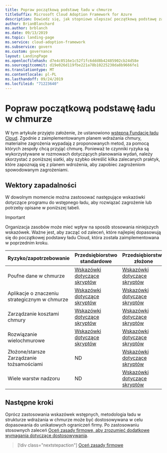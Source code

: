 ```yaml
---
title: Popraw początkową podstawę ładu w chmurze
titleSuffix: Microsoft Cloud Adoption Framework for Azure
description: Dowiedz się, jak stopniowo ulepszać początkową podstawę zarządzania chmurą.
author: BrianBlanchard
ms.author: brblanch
ms.date: 09/13/2019
ms.topic: landing-page
ms.service: cloud-adoption-framework
ms.subservice: govern
ms.custom: governance
layout: LandingPage
ms.openlocfilehash: d7e4c0516e1c52f1fc6ddd8b42485902cb24d58e
ms.sourcegitcommit: d19e026d119fbe221a78b10225230da8b9666fe1
ms.translationtype: MT
ms.contentlocale: pl-PL
ms.lasthandoff: 09/24/2019
ms.locfileid: "71223640"
---
```

# <a name="improve-your-initial-cloud-governance-foundation"></a>Popraw początkową podstawę ładu w chmurze

W tym artykule przyjęto założenie, że ustanowiono [wstępną Fundację ładu Cloud](./initial-foundation.md). Zgodnie z zaimplementowanym planem wdrażania chmury, materialne zagrożenia wypadają z proponowanych metod, za pomocą których zespoły chcą przyjąć chmurę. Ponieważ te czynniki ryzyka są wykorzystywane w rozmowach dotyczących planowania wydań, należy skorzystać z poniższej siatki, aby szybko określić kilka zalecanych praktyk, które zapoznają się z planem wdrożenia, aby zapobiec zagrożeniom spowodowanym zagrożeniami.

## <a name="maturity-vectors"></a>Wektory zapadalności

W dowolnym momencie można zastosować następujące wskazówki dotyczące programu do wstępnego ładu, aby rozwiązać zagrożenie lub potrzeby opisane w poniższej tabeli.

> [!IMPORTANT]
> Organizacja zasobów może mieć wpływ na sposób stosowania niniejszych wskazówek. Ważne jest, aby zacząć od zaleceń, które najlepiej dopasowują się do początkowej podstawy ładu Cloud, która została zaimplementowana w poprzednim kroku.

|Ryzyko/zapotrzebowanie | Przedsiębiorstwo standardowe | Przedsiębiorstwo złożone |
|---|---|---|
|Poufne dane w chmurze|[Wskazówki dotyczące skryptów](./guides/standard/security-baseline-improvement.md)|[Wskazówki dotyczące skryptów](./guides/complex/security-baseline-improvement.md)|
|Aplikacje o znaczeniu strategicznym w chmurze|[Wskazówki dotyczące skryptów](./guides/standard/resource-consistency-improvement.md)|[Wskazówki dotyczące skryptów](./guides/complex/resource-consistency-improvement.md)|
|Zarządzanie kosztami chmury|[Wskazówki dotyczące skryptów](./guides/standard/cost-management-improvement.md)|[Wskazówki dotyczące skryptów](./guides/complex/cost-management-improvement.md)|
|Rozwiązanie wielochmurowe|[Wskazówki dotyczące skryptów](./guides/standard/multicloud-improvement.md)|[Wskazówki dotyczące skryptów](./guides/complex/multicloud-improvement.md)|
|Złożone/starsze Zarządzanie tożsamościami|ND|[Wskazówki dotyczące skryptów](./guides/complex/identity-baseline-improvement.md)|
|Wiele warstw nadzoru|ND|[Wskazówki dotyczące skryptów](./guides/complex/multiple-layers-of-governance.md)|

## <a name="next-steps"></a>Następne kroki

Oprócz zastosowania wskazówek wstępnych, metodologia ładu w strukturze wdrażania w chmurze może być dostosowywana w celu dopasowania do unikatowych ograniczeń firmy. Po zastosowaniu stosownych zaleceń [Oceń zasady firmowe, aby zrozumieć dodatkowe wymagania dotyczące dostosowywania](./corporate-policy.md).

> [!div class="nextstepaction"]
> [Oceń zasady firmowe](./corporate-policy.md)
